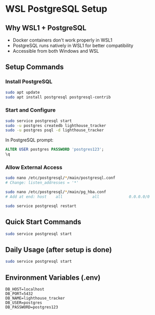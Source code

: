 # WSL PostgreSQL Setup

## Why WSL1 + PostgreSQL
- Docker containers don't work properly in WSL1
- PostgreSQL runs natively in WSL1 for better compatibility
- Accessible from both Windows and WSL

## Setup Commands

### Install PostgreSQL
```bash
sudo apt update
sudo apt install postgresql postgresql-contrib
```

### Start and Configure
```bash
sudo service postgresql start
sudo -u postgres createdb lighthouse_tracker
sudo -u postgres psql -d lighthouse_tracker
```

In PostgreSQL prompt:
```sql
ALTER USER postgres PASSWORD 'postgres123';
\q
```

### Allow External Access
```bash
sudo nano /etc/postgresql/*/main/postgresql.conf
# Change: listen_addresses = '*'

sudo nano /etc/postgresql/*/main/pg_hba.conf
# Add at end: host    all             all             0.0.0.0/0               md5

sudo service postgresql restart
```

## Quick Start Commands
```bash
sudo service postgresql start
```

## Daily Usage (after setup is done)
```bash
sudo service postgresql start
```

## Environment Variables (.env)
```
DB_HOST=localhost
DB_PORT=5432
DB_NAME=lighthouse_tracker
DB_USER=postgres
DB_PASSWORD=postgres123
``` 